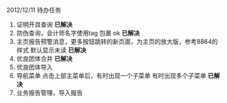 2012/12/11 待办任务
1. 证明开具查询  **已解决**
2. 防伪查询，会计师名字使用tag 包裹 ok  **已解决**
3. 主页报告预警消息，更多按钮跳转的新页面，为主页的放大版，参考8864的样式 默认显示未读  **已解决**
4. 优良团体合并  **已解决**
5. 优良团体导入
6. 导航菜单 点击上部主菜单后，有时出现一个子菜单 有时出现多个子菜单 **已解决**
7. 业务报告管理，导入报告

